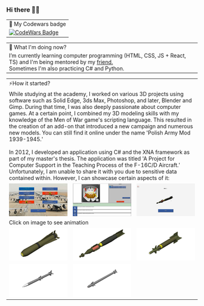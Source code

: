 ### Hi there 👋🏻
<table width="100%">
  <tr>
    <td>🧙 My Codewars badge</a></td>
    </tr>
    <tr>
    <td><a href="https://www.codewars.com/users/VillageR./" rel="nofollow"><img src="https://camo.githubusercontent.com/968cddcc97104ceaf683f5d3f106a8b7435291f17bcb0c2e7883db5daa31281e/68747470733a2f2f7777772e636f6465776172732e636f6d2f75736572732f56696c6c616765522e2f6261646765732f6c61726765" alt="CodeWars Badge" data-canonical-src="https://www.codewars.com/users/VillageR./badges/large" style="max-width: 100%;"></a></td></tbody></table>
  </tr>
  
  </table>
<table>
  <tr>
  <td>🌱 What I'm doing now?</td>  </tr>
  <tr>
    <td>
        <a>I’m currently learning computer programming (HTML, CSS, JS + React, TS) and I'm being mentored by my <a href="https://github.com/karniv00l/" target="_blank">friend.</a>
                    <br><a>Sometimes I'm also practicing C# and Python.</a>
    </td>
  </tr>
</table>

<table>
  <tr>
    <td colspan="3">⚡How it started?</td>
  </tr>
  <tr>
    <td colspan="3">
      <a>While studying at the academy, I worked on various 3D projects using software such as Solid Edge, 3ds Max, Photoshop, and later, Blender and Gimp. During that time, I was also deeply passionate about computer games. At a certain point, I combined my 3D modeling skills with my knowledge of the Men of War game's scripting language. This resulted in the creation of an add-on that introduced a new campaign and numerous new models. You can still find it online under the name 'Polish Army Mod 1939-1945.'</a><br>
      <br>
      <a>In 2012, I developed an application using C# and the XNA framework as part of my master's thesis. The application was titled 'A Project for Computer Support in the Teaching Process of the F-16C/D Aircraft.' Unfortunately, I am unable to share it with you due to sensitive data contained within. However, I can showcase certain aspects of it:</a>
    </td>
  </tr>
  <tr>
    <td><img src="https://github.com/VillageR88/VillageR88/blob/main/projekt_pic1.jpg"></td>
    <td><img src="https://github.com/VillageR88/VillageR88/blob/main/projekt_pic2.jpg"></td>
    <td><img src="https://github.com/VillageR88/VillageR88/blob/main/projekt_pic3.jpg"></td>
  </tr>
  <tr>
    <td colspan="3">
      <div><a>Click on image to see animation</a></div>
    </td>
  </tr>
  <tr>
    <td><a href="https://github.com/VillageR88/VillageR88/blob/main/AGM-65.gif" target="_blank"><img src="https://github.com/VillageR88/VillageR88/blob/main/AGM-65.jpg" alt="Animowany obrazek"></a></td>
    <td><a href="https://github.com/VillageR88/VillageR88/blob/main/GBU 12.gif" target="_blank"><img src="https://github.com/VillageR88/VillageR88/blob/main/GBU 12.jpg" alt="Animowany obrazek"></a></td>
    <td><a href="https://github.com/VillageR88/VillageR88/blob/main/GBU 24.gif" target="_blank"><img src="https://github.com/VillageR88/VillageR88/blob/main/GBU 24.jpg" alt="Animowany obrazek"></a></td>
  </tr>
  <tr>
    <td><a href="https://github.com/VillageR88/VillageR88/blob/main/AIM-120.gif" target="_blank"><img src="https://github.com/VillageR88/VillageR88/blob/main/AIM-120.jpg" alt="Animowany obrazek"></a></td>
    <td><a href="https://github.com/VillageR88/VillageR88/blob/main/AIM-9.gif" target="_blank"><img src="https://github.com/VillageR88/VillageR88/blob/main/AIM-9.jpg" alt="Animowany obrazek"></a></td>
  </tr>
</table>



 <!--
**VillageR88/VillageR88** is a ✨ _special_ ✨ repository because its `README.md` (this file) appears on your GitHub profile.

Here are some ideas to get you started:

- 🔭 I’m currently working on ...
- 🌱 I’m currently learning ...
- 👯 I’m looking to collaborate on ...
- 🤔 I’m looking for help with ...
- 💬 Ask me about ...
- 📫 How to reach me: ...
- 😄 Pronouns: ...
- ⚡ Fun fact: ...
-->
